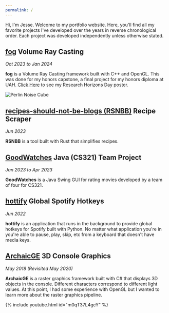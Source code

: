 ```yaml
---
permalink: /
---
```

Hi, I'm Jesse. Welcome to my portfolio website. Here, you'll find all my favorite projects I've developed over the years in reverse chronological order. Each project was developed independently unless otherwise stated. 

## [fog](https://github.com/Y-o-p/fog) Volume Ray Casting
_Oct 2023 to Jan 2024_

**fog** is a Volume Ray Casting framework built with C++ and OpenGL. This was done for my honors capstone, a final project for my honors diploma at UAH. [Click Here](/poster/) to see my Research Horizons Day poster.

![Perlin Noise Cube](imgs/PerlinCube.gif)

## [recipes-should-not-be-blogs (RSNBB)](https://github.com/Y-o-p/recipes-should-not-be-blogs) Recipe Scraper
_Jun 2023_

**RSNBB** is a tool built with Rust that simplifies recipes. 

## [GoodWatches](https://github.com/patrickburns2557/CS321Project) Java (CS321) Team Project
_Jan 2023 to Apr 2023_

**GoodWatches** is a Java Swing GUI for rating movies developed by a team of four for CS321.

## [hottify](https://github.com/Y-o-p/hottify) Global Spotify Hotkeys
_Jun 2022_

**hottify** is an application that runs in the background to provide global hotkeys for Spotify built with Python. No matter what application you're in you're able to pause, play, skip, etc from a keyboard that doesn't have media keys. 

## [ArchaicGE](https://github.com/Y-o-p/ArchaicGE) 3D Console Graphics
_May 2018 (Revisited May 2020)_

**ArchaicGE** is a raster graphics framework built with C# that displays 3D objects in the console. Different characters correspond to different light values. At this point, I had some experience with OpenGL but I wanted to learn more about the raster graphics pipeline. 

{% include youtube.html id="m0qT37L4gcY" %}
